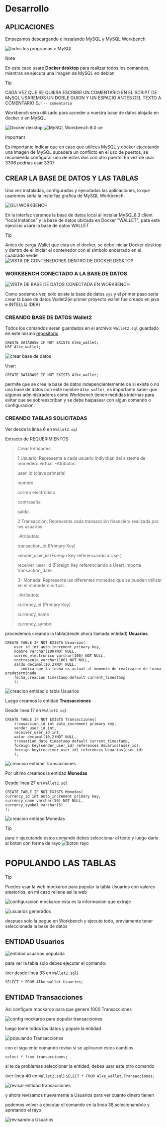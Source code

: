 # Desarrollo

## APLICACIONES

Empezamos descargando e instalando MySQL y MySQL Workbench

![todos los programas > MySQL](image-2.png)

> [!NOTE]
> En este caso usare **Docker desktop** para realizar todos los comandos, mientras se ejecuta una imagen de MySQL en debian

> [!TIP]
> CADA VEZ QUE SE QUIERA ESCRIBIR UN COMENTARIO EN EL SCRIPT DE MySQL USAREMOS UN
> DOBLE GUION Y UN ESPACIO ANTES DEL TEXTO A COMENTARIO
> EJ:
>       `-- comentario`

Workbench sera utilizado para acceder a nuestra base de datos alojada en docker o en MySQL

![Docker desktop](image-3.png) ![MySQL Workbench 8.0 ce](image-4.png)

> [!IMPORTANT]
> Es importante indicar que en caso que utilices MySQL y docker ejecutando una imagen de MySQL sucedera un conflicto en el uso de puertos, se recomienda configurar uno de estos dos con otro puerto. En vez de usar 3306 podrias usar 3307

## CREAR LA BASE DE DATOS Y LAS TABLAS

Una vez instaladas, configuradas y ejecutadas las aplicaciones, lo que usaremos seria la insterfaz grafica de MySQL Workbench:

![GUI WORKBENCH](image-5.png)

En la interfaz veremos la base de datos local al instalar MySQL8.3 client "local instance" y la base de datos ubicada en Docker "WALLET", para este ejercicio usare la base de datos WALLET

> [!TIP]
> Antes de carga Wallet que esta en el docker, se debe iniciar Docker desktop y dentro de el iniciar el contenedor con el simbolo encerrado en el cuadrado verde
> ![VISTA DE CONTENEDORES DENTRO DE DOCKER DESKTOP](image-6.png)


### WORKBENCH CONECTADO A LA BASE DE DATOS
![VISTA DE BASE DE DATOS CONECTADA EN WORKBENCH](image-7.png)

Como podemos ver, solo existe la base de datos `sys` y el primer paso seria crear la base de datos Wallet2(el primer proyecto wallet fue creado en java e INTELLIJ IDEA)

### CREANDO BASE DE DATOS Wallet2

Todos los comandos seran guardados en el archivo: `Wallet2.sql` guardado en este mismo [repositorio](https://github.com/noscriptph/PracticasMySQLComandosYWallet/tree/7e3a80139b0901cda2296f8970c236ca65a4cdad/alkewallet2)

```
CREATE DATABASE IF NOT EXISTS Alke_wallet;
USE Alke_wallet;
```
![crear base de datos](image-8.png)

Usar:
```
CREATE DATABASE IF NOT EXISTS Alke_wallet;
```
permite que se cree la base de datos independientemente de si existe o no una base de datos con este nombre `Alke_wallet`, es importante saber que algunos administradores como Workbench tienen medidas internas para evitar que se sobreescriban y se debe baipasear con algun comando o configuracion.

### CREANDO TABLAS SOLICITADAS

Ver desde la linea 6 en `Wallet2.sql`

Extracto de REQUERIMIENTOS:
>Crear Entidades:
>
>1 Usuario: Representa a cada usuario individual del sistema de monedero virtual.
>-Atributos:
>
>user_id (clave primaria)
>
>nombre
>
>correo electrónico
>
>contraseña
>
>saldo.
>
>2 Transacción: Representa cada transacción financiera realizada por los usuarios.
>
>-Atributos:
>
>transaction_id (Primary Key)
>
>sender_user_id (Foreign Key referenciando a User)
>
>receiver_user_id (Foreign Key referenciando a User) importe transaction_date.
>
>3- Moneda: Representa las diferentes monedas que se pueden utilizar en el monedero virtual.
>
>-Atributos:
>
>currency_id (Primary Key)
>
>currency_name
>
>currency_symbol

procedemos creando la tabla(desde ahora llamada entidad) **Usuarios**

```
CREATE TABLE IF NOT EXISTS Usuarios(
	user_id int auto_increment primary key,
	nombre varchar(100)NOT NULL,
	correo_electronico varchar(100) NOT NULL,
    contrasenia varchar(100) NOT NULL,
    saldo decimal(10,2)NOT NULL,
    -- indica que la fecha es actual al momento de realizarse de forma predeterminada
    fecha_creacion timestamp default current_timestamp
	);
```
![creacion entidad o tabla Usuarios](image-9.png)

Luego creamos la entidad **Transacciones**

Desde linea 17 en `Wallet2.sql`
```
CREATE TABLE IF NOT EXISTS Transacciones(
	transaccion_id int auto_increment primary key,
    sender_user_id int,
    receiver_user_id int,
    valor decimal(10,2)NOT NULL,
    transation_date timestamp default current_timestamp,
    foreign key(sender_user_id) references Usuarios(user_id),
    foreign key(receiver_user_id) references Usuarios(user_id)
    );
```
![creacion entidad Transacciones](image-10.png)

Por ultimo creamos la entidad **Monedas**

Desde linea 27 en `Wallet2.sql`
```
CREATE TABLE IF NOT EXISTS Monedas(
currency_id int auto_increment primary key,
currency_name varchar(50) NOT NULL,
currency_symbol varchar(5) 
);
```
![creacion entidad Monedas](image-11.png)

> [!TIP]
> para ir ejecutando estos comando debes seleccionar el texto
> y luego darle al boton con forma de rayo ![boton rayo](image-12.png)

# POPULANDO LAS TABLAS

> [!TIP]
> Puedes usar la web mockaroo para popular la tabla Usuarios con valores aleatorios,
>  en mi caso rellene asi la web 
> 
> ![configuracion mockaroo](image-13.png)
> esta es la informacion que extraje
>
> ![usuarios generados](image-14.png)
>
> despues solo la pegue en Workbench y ejecute todo, previamente tener seleccionada la base de datos



## ENTIDAD Usuarios

![entidad usuarios populada](image-15.png)

para ver la tabla solo debes ejecutar el comando:

(ver desde linea 33 en `Wallet2.sql`)

`SELECT * FROM Alke_wallet.Usuarios;`

## ENTIDAD Transacciones

Asi configure mockaroo para que genere 1000 Transacciones

![config mockaroo para popular transacciones](image-17.png)

luego tome todos los datos y popule la entidad

![populando Transacciones](image-16.png)

con el siguiente comando reviso si se aplicaron estos cambios

`select * from transacciones;`

si te da problemas seleccionar la entidad, debes usar este otro comando

(ver linea 40 en `Wallet2.sql`)
`SELECT * FROM Alke_wallet.Transacciones;`

![revisar entidad transacciones](image-18.png)

y ahora revisamos nuevamente a Usuarios para ver cuanto dinero tienen

podemos volver a ejecutar el comando en la linea 38 selecionandolo y apretando el rayo

![revisando a Usuarios](image-19.png)


